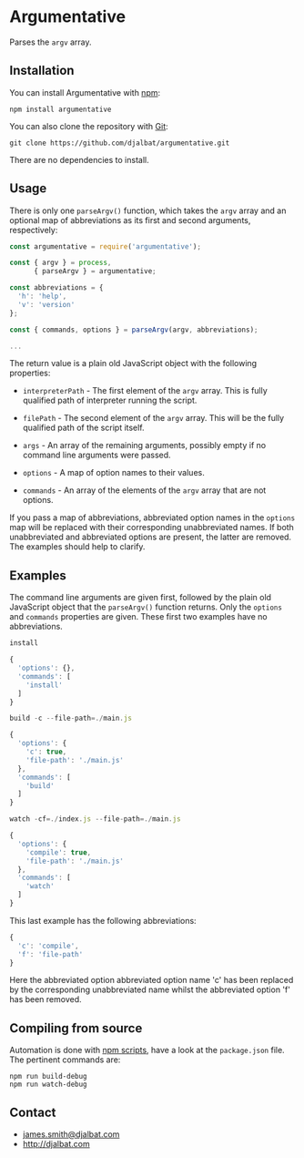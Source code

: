 # Argumentative

Parses the `argv` array.

## Installation

You can install Argumentative with [npm](https://www.npmjs.com/):

    npm install argumentative

You can also clone the repository with [Git](https://git-scm.com/):

    git clone https://github.com/djalbat/argumentative.git

There are no dependencies to install.

## Usage

There is only one `parseArgv()` function, which takes the `argv` array and an optional map of abbreviations as its first and second arguments, respectively:

```js
const argumentative = require('argumentative');

const { argv } = process,
      { parseArgv } = argumentative;

const abbreviations = {
  'h': 'help',
  'v': 'version'
};

const { commands, options } = parseArgv(argv, abbreviations);

...
```

The return value is a plain old JavaScript object with the following properties:

* `interpreterPath` - The first element of the `argv` array. This is fully qualified path of interpreter running the script.

* `filePath` - The second element of the `argv` array. This will be the fully qualified path of the script itself.

* `args` - An array of the remaining arguments, possibly empty if no command line arguments were passed.

* `options` - A map of option names to their values.

* `commands` - An array of the elements of the `argv` array that are not options.

If you pass a map of abbreviations, abbreviated option names in the `options` map will be replaced with their corresponding unabbreviated names. If both unabbreviated and abbreviated options are present, the latter are removed. The examples should help to clarify.

## Examples

The command line arguments are given first, followed by the plain old JavaScript object that the `parseArgv()` function returns. Only the `options` and `commands` properties are given. These first two examples have no abbreviations.

```js
install
```
```js
{
  'options': {},
  'commands': [
    'install'
  ]
}
```

```js
build -c --file-path=./main.js
```
```js
{
  'options': {
    'c': true,
    'file-path': './main.js'
  },
  'commands': [
    'build'
  ]
}
```
```js
watch -cf=./index.js --file-path=./main.js
```
```js
{
  'options': {
    'compile': true,
    'file-path': './main.js'
  },
  'commands': [
    'watch'
  ]
}
```
This last example has the following abbreviations:

```js
{
  'c': 'compile',
  'f': 'file-path'
}
```
Here the abbreviated option abbreviated option name 'c' has been replaced by the corresponding unabbreviated name whilst the abbreviated option 'f' has been removed.

## Compiling from source

Automation is done with [npm scripts](https://docs.npmjs.com/misc/scripts), have a look at the `package.json` file. The pertinent commands are:

    npm run build-debug
    npm run watch-debug

## Contact

- james.smith@djalbat.com
- http://djalbat.com

